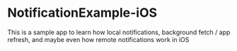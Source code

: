 # NotificationExample-iOS

This is a sample app to learn how local notifications, background fetch / app refresh, and maybe even how remote notifications work in iOS